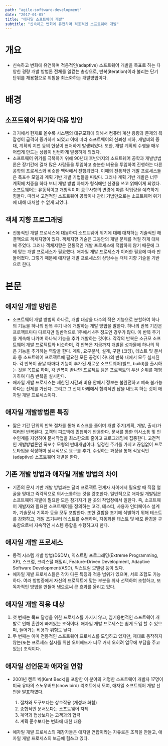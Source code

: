 ```yaml
---
path: "agile-software-development"
date: "2017-01-05"
title: "애자일 소프트웨어 개발"
subtitle: "신속하고 변화에 유연하며 적응적인 소프트웨어 개발"
---
```


# 개요

- 신속하고 변화에 유연하며 적응적인(adaptive) 소프트웨어 개발을 목표로 하는 다양한 경량 개발 방법론 전체를 일컫는 총칭으로, 반복(iteration)이라 불리는 단기 단위를 채용함으로 위험을 최소화하는 개발방법이다.

# 배경

## 소프트웨어 위기와 대응 방안

- 과거에서 현재로 올수록 시스템의 대규모화에 의해서 컴퓨터 계산 용량과 문제의 복잡성이 급격히 증가하게 되었고 이에 따라 소프트웨어의 신뢰성 저하, 개발비의 증대, 계획의 지연 등의 현상이 현저하게 발생되었다. 또한, 개발 계획의 수행을 매우 어렵게 만드는 상황이 빈번하게 발생하게 되었다.
- 소프트웨어 위기를 극복하기 위해 90년대 후반까지의 소프트웨어 공학과 개발방법론은 장기간에 걸쳐 많은 사람들을 투입하고 충분한 비용을 투입하여 진행하는 다른 공학의 프로세스와 비슷한 맥락에서 진행되었다. 이때의 전통적인 개발 프로세스들은 폭포수 모델과 계획 기반 개발 기법들을 따랐다. 그러나 계획 기반 개발은 너무 계획에 치중을 하다 보니 개발 방법 자체가 형식에만 신경을 쓰고 얽매이게 되었다. 소프트웨어는 유동적이고 개방적이며 요구사항의 변경에 따른 작업량을 예측하기 힘들다. 따라서 고전적인 소프트웨어 공학이나 관리 기법만으로는 소프트웨어 위기에 대해 대처할 수 없게 되었다.

## 객체 지향 프로그래밍

- 전통적인 개발 프로세스에 대응하여 소프트웨어 위기에 대해 대처하는 기술적인 해결책으로 객체지향이 있다. 객체지향 기술은 그동안의 개발 문제를 적절 하게 대처해 주었다. 그러나 객체지향은 전통적인 개발 프로세스에 적합하지 않기 때문에 그에 맞는 개발 프로세스가 필요했다. 애자일 개발 프로세스가 이러한 필요에 따라 만들어졌다. 그렇기 때문에 애자일 개발 프로세스의 상당수는 객체 지향 기술을 기반으로 한다.

# 본문

## 애자일 개발 방법론

- 소프트웨어 개발 방법의 하나로, 개발 대상을 다수의 작은 기능으로 분할하여 하나의 기능을 하나의 반복 주기 내에 개발하는 개발 방법을 말한다. 하나의 반복 기간은 프로젝트마다 다르지만 일반적으로 1주에서 4주 정도인 경우가 많다. 이 반복 주기를 계속해 나가며 하나씩 기능을 추가 개발하는 것이다. 각각의 반복은 소규모 소프트웨어 개발 프로젝트와 비슷하며, 각 반복은 지금까지 개발된 성과물에 하나의 작은 기능을 추가하는 역할을 한다. 계획, 요구분석, 설계, 구현 (코딩), 테스트 및 문서화 등 소프트웨어 프로젝트에 필요한 모든 공정이 하나의 반복 내에서 모두 실시된다. 각 반복이 끝날 때마다 기능이 추가된 새로운 소프트웨어(빌드, build)를 출시하는 것을 목표로 하며, 각 반복이 끝나면 프로젝트 팀은 프로젝트의 우선 순위를 재평가하여 다음 반복을 실시한다.
- 애자일 개발 프로세스는 제한된 시간과 비용 안에서 정보는 불완전하고 예측 불가능하다는 전제를 가진다. 그리고 그 전제 아래에서 합리적인 답을 내도록 하는 것이 애자일 개발 프로세스이다.

## 애자일 개발방법론 특징

- 짧은 기간 단위의 반복 절차를 통해 리스크를 줄이며 개발 주기(계획, 개발, 출시)가 여러번 반복된다. 고객의 피드백에 민첩하게 반응한다. 문서를 통한 의사소통 및 인수인계를 지양하여 문서작업을 최소한으로 줄이고 프로그래밍에 집중한다. 고전적인 개발방법론인 폭포수 모형의 반대개념이다. 일정한 주기를 가지고 끊임없이 프로토타입을 작성하며 상시적으로 요구를 추가, 수정하는 과정을 통해 적응적인(adaptive) 소프트웨어 개발을 한다.

## 기존 개발 방법과 애자일 개발 방법의 차이

- 기존의 문서 기반 개발 방법과는 달리 프로젝트 관계자 사이에서 필요할 때 직접 얼굴을 맞대고 즉각적으로 의사소통하는 것을 강조한다. 일반적으로 애자일 개발팀은 소프트웨어 개발에 필요한 모든 참가자가 한 곳의 작업장에서 일한다. 즉, 소프트웨어 개발자와 필요한 소프트웨어를 정의하는 고객, 테스터, 사용자 인터페이스 설계자, 기술문서 기록자 등을 모두 포함한다. 또한 결함을 조기에 식별하기 위해 테스트를 강화하고, 개발 초기부터 테스트를 수행하며, 자동화된 테스트 및 배포 환경을 구축함으로써 지속적인 시스템 통합을 수행하고자 한다.

## 애자일 개발 프로세스

- 동적 시스템 개발 방법(DSDM), 익스트림 프로그래밍(Extreme Programming, XP), 스크럼, 크리스털 패밀리, Feature-Driven Development, Adaptive Software Development(ASD), 익스트림 모델링 등이 있다.
- 애자일 개발 프로세스들은 각자 다른 특징과 적용 범위가 있으며, 서로 조합도 가능하다. 여러 방법중에서 자신의 프로젝트에 맞는 부분을 취사 선택하여 조합하고, 또 독자적인 방법을 만들어 냄으로써 큰 효과를 올리고 있다.

## 애자일 개발 적용 대상

1. 첫 번째는 목표 달성을 위한 프로세스를 가지지 않고, 임기응변적인 소프트웨어 개발로 인해 혼란에 빠져있는 조직이다. 애자일 개발 프로세스는 쉽게 도입 할 수 있으며, 들어가는 비용과 위험도 낮다.
2. 두 번째는 이미 전통적인 소프트웨어 프로세스를 도입하고 있지만, 제대로 동작하지 않는(또는 프로세스 실시를 위한 오버헤드가 너무 커서 오히려 업무에 부담을 주고 있는) 조직이다.

## 애자일 선언문과 애자일 연합

- 2001년 켄트 벡(Kent Beck)을 포함한 이 분야의 저명한 소프트웨어 개발자 17명이 미국 유타의 스노우버드(snow bird) 리조트에서 모여, 애자일 소프트웨어 개발 선언을 발표하였다.
  1. 절차와 도구보다는 상호작용 (개성과 화합)
  2. 종합적인 문서보다는 소프트웨어 자체
  3. 계약과 협상보다는 고객과의 협력
  4. 계획 준수보다는 변화에 대한 대응

- 애자일 개발 프로세스의 제창자들은 애자일 연합이라는 자유로운 조직을 만들고, 애자일 개발 프로세스의 보급에 힘쓰고 있다.
